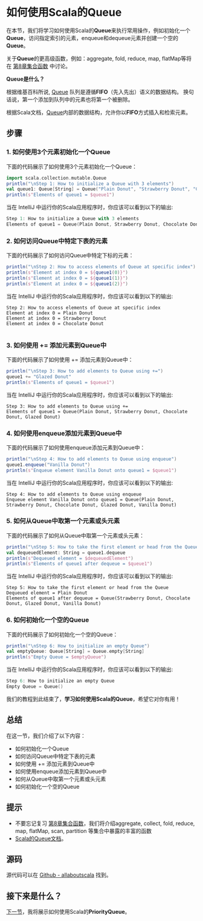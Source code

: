 # 如何使用Scala的Queue

在本节，我们将学习如何使用Scala的**Queue**来执行常用操作，例如初始化一个**Queue**，访问指定索引的元素，enqueue和dequeue元素并创建一个空的**Queue**。

关于**Queue**的更高级函数，例如：aggregate, fold, reduce, map, flatMap等将在 [第8章集合函数](8_1.md) 中讨论。

**Queue是什么？**

根据维基百科所说, [Queue](https://en.wikipedia.org/wiki/Queue_(abstract_data_type)) 队列是遵循**FIFO**（先入先出）语义的数据结构。 换句话说，第一个添加到队列中的元素也将第一个被删除。
 
根据Scala文档，[Queue](http://docs.scala-lang.org/overviews/collections/concrete-mutable-collection-classes.html)内部的数据结构，允许你以**FIFO**方式插入和检索元素。

## 步骤

### 1. 如何使用3个元素初始化一个Queue

下面的代码展示了如何使用3个元素初始化一个Queue：

```scala
import scala.collection.mutable.Queue
println("\nStep 1: How to initialize a Queue with 3 elements")
val queue1: Queue[String] = Queue("Plain Donut", "Strawberry Donut", "Chocolate Donut")
println(s"Elements of queue1 = $queue1")


```

当在 IntelliJ 中运行你的Scala应用程序时，你应该可以看到以下的输出:

```scala
Step 1: How to initialize a Queue with 3 elements
Elements of queue1 = Queue(Plain Donut, Strawberry Donut, Chocolate Donut)


```

### 2. 如何访问Queue中特定下表的元素

下面的代码展示了如何访问Queue中特定下标的元素：

```scala
println("\nStep 2: How to access elements of Queue at specific index")
println(s"Element at index 0 = ${queue1(0)}")
println(s"Element at index 0 = ${queue1(1)}")
println(s"Element at index 0 = ${queue1(2)}")

```

当在 IntelliJ 中运行你的Scala应用程序时，你应该可以看到以下的输出:

```
Step 2: How to access elements of Queue at specific index
Element at index 0 = Plain Donut
Element at index 0 = Strawberry Donut
Element at index 0 = Chocolate Donut


```

### 3. 如何使用 += 添加元素到Queue中

下面的代码展示了如何使用 += 添加元素到Queue中：

```scala
println("\nStep 3: How to add elements to Queue using +=")
queue1 += "Glazed Donut"
println(s"Elements of queue1 = $queue1")

```

当在 IntelliJ 中运行你的Scala应用程序时，你应该可以看到以下的输出:

```
Step 3: How to add elements to Queue using +=
Elements of queue1 = Queue(Plain Donut, Strawberry Donut, Chocolate Donut, Glazed Donut)

```

### 4. 如何使用enqueue添加元素到Queue中

下面的代码展示了如何使用enqueue添加元素到Queue中：

```scala
println("\nStep 4: How to add elements to Queue using enqueue")
queue1.enqueue("Vanilla Donut")
println(s"Enqueue element Vanilla Donut onto queue1 = $queue1")

```

当在 IntelliJ 中运行你的Scala应用程序时，你应该可以看到以下的输出:

```
Step 4: How to add elements to Queue using enqueue
Enqueue element Vanilla Donut onto queue1 = Queue(Plain Donut, Strawberry Donut, Chocolate Donut, Glazed Donut, Vanilla Donut)

```

### 5. 如何从Queue中取第一个元素或头元素

下面的代码展示了如何从Queue中取第一个元素或头元素：

```scala
println("\nStep 5: How to take the first element or head from the Queue")
val dequeuedElement: String = queue1.dequeue
println(s"Dequeued element = $dequeuedElement")
println(s"Elements of queue1 after dequeue = $queue1")

```

当在 IntelliJ 中运行你的Scala应用程序时，你应该可以看到以下的输出:

```
Step 5: How to take the first element or head from the Queue
Dequeued element = Plain Donut
Elements of queue1 after dequeue = Queue(Strawberry Donut, Chocolate Donut, Glazed Donut, Vanilla Donut)

```

### 6. 如何初始化一个空的Queue

下面的代码展示了如何初始化一个空的Queue：

```scala
println("\nStep 6: How to initialize an empty Queue")
val emptyQueue: Queue[String] = Queue.empty[String]
println(s"Empty Queue = $emptyQueue")

```

当在 IntelliJ 中运行你的Scala应用程序时，你应该可以看到以下的输出:

```scala
Step 6: How to initialize an empty Queue
Empty Queue = Queue()

```

我们的教程到此结束了，**学习如何使用Scala的Queue**，希望它对你有用！

## 总结

在这一节，我们介绍了以下内容：

- 如何初始化一个Queue
- 如何访问Queue中特定下表的元素
- 如何使用 += 添加元素到Queue中
- 如何使用enqueue添加元素到Queue中
- 如何从Queue中取第一个元素或头元素
- 如何初始化一个空的Queue

## 提示

- 不要忘记复习 [第8章集合函数](8_1.md)，我们将介绍aggregate, collect, fold, reduce, map, flatMap, scan, partition 等集合中暴露的丰富的函数
- [Scala的Queue文档](http://www.scala-lang.org/api/current/#scala.collection.mutable.Queue)。

## 源码

源代码可以在 [Github - allaboutscala](https://github.com/nadimbahadoor/allaboutscala) 找到。

## 接下来是什么？

[下一节](7_11.md)，我将展示如何使用Scala的**PriorityQueue**。